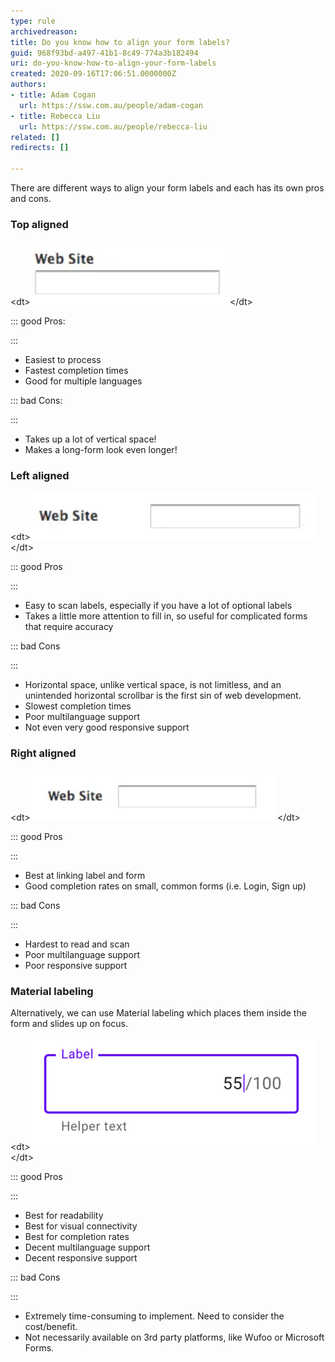 ```yaml
---
type: rule
archivedreason: 
title: Do you know how to align your form labels?
guid: 968f93bd-a497-41b1-8c49-774a3b182494
uri: do-you-know-how-to-align-your-form-labels
created: 2020-09-16T17:06:51.0000000Z
authors:
- title: Adam Cogan
  url: https://ssw.com.au/people/adam-cogan
- title: Rebecca Liu
  url: https://ssw.com.au/people/rebecca-liu
related: []
redirects: []

---
```


There are different ways to align your form labels and each has its own pros and cons.

<!--endintro-->

### Top aligned
<dl class="image">&lt;dt&gt;<img src="label-top-aligned.png" alt="label-top-aligned.png">&lt;/dt&gt;</dl>

::: good
Pros:

:::




* Easiest to process
* Fastest completion times
* Good for multiple languages



::: bad
Cons:

:::


* Takes up a lot of vertical space!
* Makes a long-form look even longer!


### Left aligned

<dl class="image">&lt;dt&gt;<img src="label-left-aligned.png" alt="label-left-aligned.png">&lt;/dt&gt;</dl>

::: good
Pros

:::


* Easy to scan labels, especially if you have a lot of optional labels
* Takes a little more attention to fill in, so useful for complicated forms that require accuracy



::: bad
Cons

:::


* Horizontal space, unlike vertical space, is not limitless, and an unintended horizontal scrollbar is the first sin of web development.
* Slowest completion times
* Poor multilanguage support
* Not even very good responsive support


### Right aligned
<dl class="image">&lt;dt&gt;<img src="label-right-aligned.png" alt="label-right-aligned.png">&lt;/dt&gt;</dl>

::: good
Pros

:::


* Best at linking label and form
* Good completion rates on small, common forms (i.e. Login, Sign up)



::: bad
Cons

:::


* Hardest to read and scan
* Poor multilanguage support
* Poor responsive support


### Material labeling

Alternatively, we can use Material labeling which places them inside the form and slides up on focus.

<dl class="image">&lt;dt&gt;<img src="label-material-labeling.png" alt="label-material-labeling.png">&lt;/dt&gt;</dl>

::: good
Pros

:::


* Best for readability
* Best for visual connectivity
* Best for completion rates
* Decent multilanguage support
* Decent responsive support



::: bad
Cons

:::


* Extremely time-consuming to implement. Need to consider the cost/benefit.
* Not necessarily available on 3rd party platforms, like Wufoo or Microsoft Forms.
